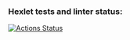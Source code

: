 ### Hexlet tests and linter status:
[![Actions Status](https://github.com/SQUARDON/frontend-project-44/actions/workflows/hexlet-check.yml/badge.svg)](https://github.com/SQUARDON/frontend-project-44/actions)